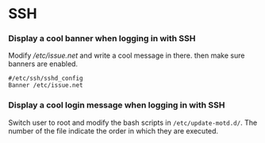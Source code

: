 # SSH

### Display a cool banner when logging in with SSH

Modify */etc/issue.net* and write a cool message in there. then make sure banners are enabled.

```none
#/etc/ssh/sshd_config
Banner /etc/issue.net
```

### Display a cool login message when logging in with SSH

Switch user to root and modify the bash scripts in `/etc/update-motd.d/`. The number of the file indicate the order in which they are executed.
